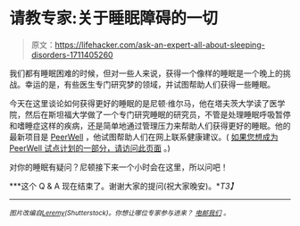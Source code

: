 # 请教专家:关于睡眠障碍的一切

> 原文：<https://lifehacker.com/ask-an-expert-all-about-sleeping-disorders-1711405260>

我们都有睡眠困难的时候，但对一些人来说，获得一个像样的睡眠是一个晚上的挑战。幸运的是，有些医生专门研究梦的领域，并试图帮助人们获得一些睡眠。



今天在这里谈论如何获得更好的睡眠的是尼顿·维尔马，他在塔夫茨大学读了医学院，然后在斯坦福大学做了一个专门研究睡眠的研究员，不管是处理睡眠呼吸暂停和嗜睡症这样的疾病，还是简单地通过管理压力来帮助人们获得更好的睡眠。他的最新项目是 [PeerWell](https://www.peerwell.co/) ，他试图帮助人们在网上联系健康建议。( [如果您想成为 PeerWell 试点计划的一部分，请访问此页面](https://navin4.typeform.com/to/RsxekU) 。)

对你的睡眠有疑问？尼顿接下来一个小时会在这里，所以问吧！

***这个 Q & A 现在结束了。谢谢大家的提问(祝大家晚安)。**T3】*

* * *

*<small>图片改编自</small>*[*<small>Leremy</small>*](http://www.shutterstock.com/pic-157074005/stock-photo-man-people-sleeping-dreaming-nightmare-snoring-walking-insomnia-waking-up-stick-figure-pictogram.html?src=zv7Cu3NkTLyvOn6IZhLpcA-1-2)*<small>(Shutterstock)。你想让哪位专家参与进来？</small>* [<small>*电邮我们*</small>](mailto:andy@lifehacker.com) <small>*。*</small>